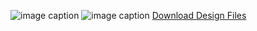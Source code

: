 ![image caption](/cad1.JPG)
![image caption](/cad2.JPG)
[Download Design Files](/cadanddesignfiles.zip)
